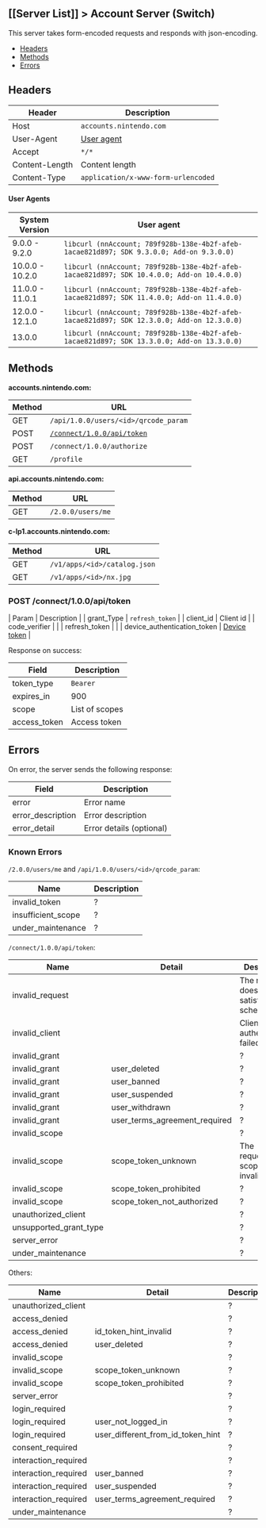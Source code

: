 [[Server List]] > Account Server (Switch)
---

This server takes form-encoded requests and responds with json-encoding.

* [Headers](#headers)
* [Methods](#methods)
* [Errors](#errors)

## Headers
| Header | Description |
| --- | --- |
| Host | `accounts.nintendo.com` |
| User-Agent | [User agent](#user-agents) |
| Accept | `*/*` |
| Content-Length | Content length |
| Content-Type | `application/x-www-form-urlencoded` |

#### User Agents
| System Version | User agent |
| --- | --- |
| 9.0.0 - 9.2.0 | `libcurl (nnAccount; 789f928b-138e-4b2f-afeb-1acae821d897; SDK 9.3.0.0; Add-on 9.3.0.0)` |
| 10.0.0 - 10.2.0 | `libcurl (nnAccount; 789f928b-138e-4b2f-afeb-1acae821d897; SDK 10.4.0.0; Add-on 10.4.0.0)` |
| 11.0.0 - 11.0.1 | `libcurl (nnAccount; 789f928b-138e-4b2f-afeb-1acae821d897; SDK 11.4.0.0; Add-on 11.4.0.0)` |
| 12.0.0 - 12.1.0 | `libcurl (nnAccount; 789f928b-138e-4b2f-afeb-1acae821d897; SDK 12.3.0.0; Add-on 12.3.0.0)` |
| 13.0.0 | `libcurl (nnAccount; 789f928b-138e-4b2f-afeb-1acae821d897; SDK 13.3.0.0; Add-on 13.3.0.0)` |

## Methods
**accounts.nintendo.com:**

| Method | URL |
| --- | --- |
| GET | `/api/1.0.0/users/<id>/qrcode_param` |
| POST | <code><a href="#post-connect100apitoken">/connect/1.0.0/api/token</a></code> |
| POST | `/connect/1.0.0/authorize` |
| GET | `/profile` |

**api.accounts.nintendo.com:**

| Method | URL |
| --- | --- |
| GET | `/2.0.0/users/me` |

**c-lp1.accounts.nintendo.com:**

| Method | URL |
| --- | --- |
| GET | `/v1/apps/<id>/catalog.json` |
| GET | `/v1/apps/<id>/nx.jpg` |

### POST /connect/1.0.0/api/token
| Param | Description |
| grant_Type | `refresh_token` |
| client_id | Client id |
| code_verifier | |
| refresh_token | |
| device_authentication_token | [Device token](DAuth-Server) |

Response on success:

| Field | Description |
| --- | --- |
| token_type | `Bearer` |
| expires_in | 900 |
| scope | List of scopes |
| access_token | Access token |

## Errors
On error, the server sends the following response:

| Field | Description |
| --- | --- |
| error | Error name |
| error_description | Error description |
| error_detail | Error details (optional) |

### Known Errors
`/2.0.0/users/me` and `/api/1.0.0/users/<id>/qrcode_param`:

| Name | Description |
| --- | --- |
| invalid_token | ? |
| insufficient_scope | ? |
| under_maintenance | ? |

`/connect/1.0.0/api/token`:

| Name | Detail | Description |
| --- | --- | --- |
| invalid_request | | The request does not satisfy the schema |
| invalid_client | | Client authentication failed |
| invalid_grant | | ? |
| invalid_grant | user_deleted | ? |
| invalid_grant | user_banned | ? |
| invalid_grant | user_suspended | ? |
| invalid_grant | user_withdrawn | ? |
| invalid_grant | user_terms_agreement_required | ? |
| invalid_scope | | ? |
| invalid_scope | scope_token_unknown | The requested scope is invalid |
| invalid_scope | scope_token_prohibited | ? |
| invalid_scope | scope_token_not_authorized | ? |
| unauthorized_client | | ? |
| unsupported_grant_type | | ? |
| server_error | | ? |
| under_maintenance | | ? |

Others:

| Name | Detail | Description |
| --- | --- | --- |
| unauthorized_client | | ? |
| access_denied | | ? |
| access_denied | id_token_hint_invalid | ? |
| access_denied | user_deleted | ? |
| invalid_scope | | ? |
| invalid_scope | scope_token_unknown | ? |
| invalid_scope | scope_token_prohibited | ? |
| server_error | | ? |
| login_required | | ? |
| login_required | user_not_logged_in | ? |
| login_required | user_different_from_id_token_hint | ? |
| consent_required | | ? |
| interaction_required | | ? |
| interaction_required | user_banned | ? |
| interaction_required | user_suspended | ? |
| interaction_required | user_terms_agreement_required | ? |
| under_maintenance | | ? |